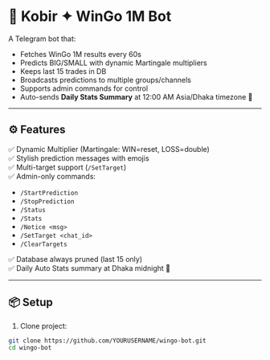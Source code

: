 # 🌟 Kobir ✦ WinGo 1M Bot

A Telegram bot that:
- Fetches WinGo 1M results every 60s
- Predicts BIG/SMALL with dynamic Martingale multipliers
- Keeps last 15 trades in DB
- Broadcasts predictions to multiple groups/channels
- Supports admin commands for control
- Auto-sends **Daily Stats Summary** at 12:00 AM Asia/Dhaka timezone 🌙

---

## ⚙️ Features
✅ Dynamic Multiplier (Martingale: WIN=reset, LOSS=double)  
✅ Stylish prediction messages with emojis  
✅ Multi-target support (`/SetTarget`)  
✅ Admin-only commands:
- `/StartPrediction`
- `/StopPrediction`
- `/Status`
- `/Stats`
- `/Notice <msg>`
- `/SetTarget <chat_id>`
- `/ClearTargets`

✅ Database always pruned (last 15 only)  
✅ Daily Auto Stats summary at Dhaka midnight 🌙  

---

## 📦 Setup

1. Clone project:
```bash
git clone https://github.com/YOURUSERNAME/wingo-bot.git
cd wingo-bot
